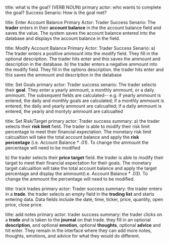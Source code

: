 title: what is the goal? (VERB NOUN)
primary actor: who wants to complete the goal?
Success Senario: How is the goal met?

title: Enter Account Balance
Primary Actor: Trader
Success Senario: The **trader** enters in their **account balance** in the the account balance field and saves the value. The system saves the account balance entered into the database and displays the account balance in the field.

title: Modify Account Balance
Primary Actor: Trader
Success Senario: 
a) The trader enters a positive ammount into the modify field. They fill in the optional description. The trader hits enter and this saves the ammount and description in the database.
b) the trader enters a negative ammount into the modify field. They fill in the options description. the trader hits enter and this saves the ammount and description in the database

title: Set Goals
primary actor: Trader
success senario: The trader selects their **goal**. They enter a yearly ammount, a monthly ammount, or a daily ammount. The subsequent fields are calculated-- e.g. if yearly ammount is entered, the daily and monthly goals are calculated; if a monthly ammount is entered, the daily and yearly ammount are calcualted; if a daily ammount is entered, the yearly and montyly ammount are calcualted

title: Set Risk/Target
primary actor: Trader
success summary: 
a) the trader selects their **risk limit** field. The trader is able to modify their risk limit percentage to meet their financial expectation. The monetary risk limit calcualtion will take the total account balance and apply the **risk percentage** (i.e. Account Balance * .01). To change the ammount the percentage will need to be modified 

b) the trader selects their **price target** field. the trader is able to modify their target to meet their financial expectation for their goals. The monetary target calcualtion will take the total account balance and apply the target percentage and display the ammount(i.e. Account Balance * .03). To change the ammount the percentage will need to be modified.

title: track trades
primary actor: Trader
success summary: the trader enters in a **trade**. the trader selects an empty field in the **trading list** and starts entering data. Data fields include the date, time, ticker, price, quantity, open price, close price. 

title: add notes
primary actor: trader
success summary: the trader clicks on a **trade** and is taken to the **journal** on that trade. they fill in an optional **description**, and optional **emotion**, optional **thoughts**, optional **advice** and hit enter. They remain in the interface where they can add more notes, thoughts, emotions, and advice for what they would do different.

